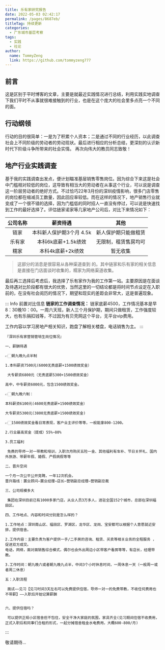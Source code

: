 ```yaml
---
title: 乐有家研究报告
date: 2022-05-03 02:42:17
permalink: /pages/8687eb/
titleTag: 持续更新
categories:
  - 广东城市基层考察
tags:
  - 实践
  - 社论
author: 
  name: TommyZeng
  link: https://github.com/tommyzeng777
---
```

## 前言
这是区别于平时博客的文章，主要是就最近实践情况进行总结，利用实践实地调查下我们平时不从事就很难接触到的行业，也是在这个庞大的社会里多点亮一个不同的面。<!-- more -->

## 行动纲领
行动的目的很简单：一是为了积累个人资本；二是通过不同的行业经历，以此调查社会上不同阶级的劳动者的劳动现状。最后进行相应的分析总结，更深刻的认识新时代下阶级斗争所带来的社会实情。
再次向伟大的教员同志致敬！


## 地产行业实践调查
基于我的实践调查出发点，便计划瞄准基层销售零售岗位。因为综合下来这是社会中门槛相对较低的岗位，这导致有相当大的劳动者在从事这个行业，可以说是调查这一阶层劳动者的绝好方式。不过恰巧22年3月份的深圳疫情影响，很多门店零售的岗位都在缩减员工数量，因此回应率较低。而在这样的情况下，地产销售行业就变成了一个很不错的选择，因为门槛低的同时招人一直没有停过，可以说是快速找到工作的最好选择了。评估链家诺家等几家地产公司后，对比下来情况如下：

| 公司名称 | 薪资待遇 | 其他 |
|:----:|:----:|:----:|
|链家|   本科新人保护期3个月 4.5k  |   新人保护期只能做租赁   |
|   乐有家  |  本科6k底薪+1.5k绩效   |   无限制，租赁售房均可   |
|    糯家  | 本科4k底薪+2k绩效 |   暂无收集   |

> 这部分的消息是很容易从各种渠道查到    的。其中链家和乐有家的相关信息是直接在门店面谈时收集的，糯家为网络渠道收集。

最后再三选择后考虑后，我选择了乐有家作为我的工作第一站。主要原因是在面谈及待遇对比阶段都有很大的优势，当然这里的一切结论都是将时间节点设定在入职前的，在没有社会阅历的情况下，期望和现实的差距会非常大，这是普遍现象。

::: Info 前置对比信息
**链家的工作调查情况：**
链家底薪4500，工作情况基本是早8：30晚10：00。一周六天班，新人三个月保护期，期间只做租赁，工作强度较大，也有乐捐扣钱等，不过因为有贝壳网这个平台，无平台vip费用。

工作内容以学习房地产相关知识，跑盘了解相关楼盘，电话销售为主。
:::

``` 薪资信息
『深圳乐有家营销管培生岗位情况』

一、薪酬待遇

👉🏻朝九晚九点半制

1.本科薪资7500元(6000无责底薪+1500绩效奖金）

 大专薪资6800元（无责底薪5300+1500绩效奖金）

高中，中专薪资6000元，包含1500绩效奖金。

👉🏻朝九晚六制：

本科薪资6100元(4600无责底薪+1500绩效奖金）

大专薪资5300元(3800无责底薪+1500绩效奖金)

👉🏻1500绩效奖金看日常表现，客户业主评价等等，一般能拿800-1200。

2.行业最高奖金（提成）55%~80%

3.员工福利

 免费的导师一对一带教和培训，入职次月购买五险一金、其他福利有车补、节日关怀礼、国内外旅游、带薪年假、婚假、产假病假等等

二、晋升空间

一个月一次公平公开竞聘，一年12次机会。
晋升路线：置业顾问—置业经理—店长—营销副总经理—营销副总裁

三、公司规模多大

 集团在深圳目前已有1000多家门店，从业人员3万多人，进驻全国152个城市，总部在深圳福田区。

四、工作地点、内容和时间分别是怎么样的？

1.工作地点：深圳南山区、福田区、罗湖区，龙华区、龙岗、宝安都可以根据个人意愿就近安排，提供宿舍。

2.工作内容：主要负责为客户提供一手/二手房的咨询、租赁、买卖等相关业务的全程服务 ，促进双方成交。
电话，网络，面对面销售综合模式，偶尔也会外出周边小区带客户看房等等，有店长，经理带教。

3.工作时间：朝九晚六或者朝九晚九点半，中间3个小时休息时间，一周休息一天（一般周一或者周二休息）

五：入职流程

 面试——见习【见习时间3天左右可以免费提供住宿，导师一对一的免费带教，不收任何费用也不带薪】——入职后开始记算薪酬


六、提供住宿吗？

 可以提供正规小区宿舍但不包住，安全干净大家庭的氛围，家具齐全(见习期间住宿不收费用，正式入职后和同事们合租的形式，一起分摊宿舍租金水电费用，大概600-800/月)
```

:::

敬请期待...
